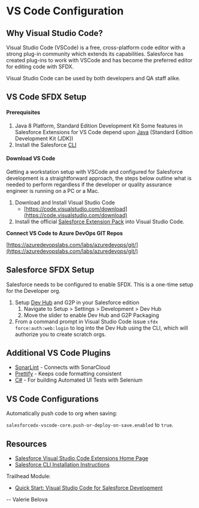 # VS Code Configuration

## Why Visual Studio Code?

Visual Studio Code \(VSCode\) is a free, cross-platform code editor with a strong plug-in community which extends its capabilities. Salesforce has created plug-ins to work with VSCode and has become the preferred editor for editing code with SFDX.

Visual Studio Code can be used by both developers and QA staff alike.

## VS Code SFDX Setup

#### Prerequisites

1. Java 8 Platform, Standard Edition Development Kit Some features in Salesforce Extensions for VS Code depend upon [Java](https://forcedotcom.github.io/salesforcedx-vscode/articles/getting-started/java-setup) \(Standard Edition Development Kit \(JDK\)\)
2. Install the Salesforce [CLI](https://developer.salesforce.com/tools/sfdxcli)

#### Download VS Code

Getting a workstation setup with VSCode and configured for Salesforce development is a straightforward approach, the steps below outline what is needed to perform regardless if the developer or quality assurance engineer is running on a PC or a Mac.

1. Download and Install Visual Studio Code
   * [https://code.visualstudio.com/download](https://code.visualstudio.com/download)
2. Install the official [Salesforce Extension Pack](https://marketplace.visualstudio.com/items?itemName=salesforce.salesforcedx-vscode#overview) into Visual Studio Code.

**Connect VS Code to Azure DevOps GIT Repos** 

[https://azuredevopslabs.com/labs/azuredevops/git/](https://azuredevopslabs.com/labs/azuredevops/git/)

## Salesforce SFDX Setup

Salesforce needs to be configured to enable SFDX. This is a one-time setup for the Developer org.

1. Setup [Dev Hub](https://developer.salesforce.com/docs/atlas.en-us.216.0.sfdx_setup.meta/sfdx_setup/sfdx_setup_enable_devhub.htm) and G2P in your Salesforce edition
   1. Navigate to Setup &gt; Settings &gt; Development &gt; Dev Hub
   2. Move the slider to enable Dev Hub and G2P Packaging
2. From a command prompt in Visual Studio Code issue `sfdx force:auth:web:login` to log into the Dev Hub using the CLI, which will authorize you to create scratch orgs.

## Additional VS Code Plugins

* [SonarLint](https://marketplace.visualstudio.com/items?itemName=SonarSource.sonarlint-vscode) - Connects with SonarCloud
* [Prettify](https://marketplace.visualstudio.com/items?itemName=esbenp.prettier-vscode) - Keeps code formatting consistent
* [C\#](https://marketplace.visualstudio.com/items?itemName=ms-vscode.csharp) - For building Automated UI Tests with Selenium



## VS Code Configurations

Automatically push code to org when saving:

`salesforcedx-vscode-core.push-or-deploy-on-save.enabled` to `true`.

## Resources

* [Salesforce Visual Studio Code Extensions Home Page](https://developer.salesforce.com/tools/extension_vscode)
* [Salesforce CLI Installation Instructions](https://developer.salesforce.com/docs/atlas.en-us.sfdx_setup.meta/sfdx_setup/sfdx_setup_install_cli.htm#sfdx_setup_install_cli)

Trailhead Module:

* [Quick Start: Visual Studio Code for Salesforce Development](https://trailhead.salesforce.com/content/learn/projects/quickstart-vscode-salesforce)

-- Valerie Belova  


